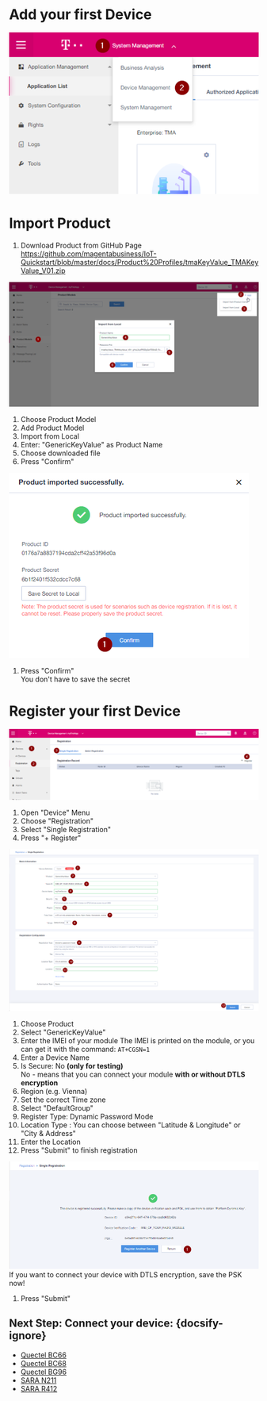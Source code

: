 # Add your first Device

![DeviceStep1](./images/DeviceStep1.png)

# Import Product
1. Download Product from GitHub Page  
https://github.com/magentabusiness/IoT-Quickstart/blob/master/docs/Product%20Profiles/tmaKeyValue_TMAKeyValue_V01.zip


![DeviceStep2](./images/DeviceStep2.png)  

1. Choose Product Model
2. Add Product Model
3. Import from Local
4. Enter: "GenericKeyValue" as Product Name
5. Choose downloaded file
6. Press "Confirm" 


![DeviceStep3](./images/DeviceStep3.png)  
1. Press "Confirm"  
   You don't have to save the secret

# Register your first Device

![DeviceStep4](./images/DeviceStep4.png)  
1. Open "Device" Menu
2. Choose "Registration"
3. Select "Single Registration"
4. Press "+ Register"

![DeviceStep5](./images/DeviceStep5.png)  
1.  Choose Product
2.  Select "GenericKeyValue"   
3.  Enter the IMEI of your module 
    The IMEI is printed on the module, or you can get it with the command:  `AT+CGSN=1` 
4.  Enter a Device Name
5.  Is Secure: No  **(only for testing)**  
    No - means that you can connect your module **with or without DTLS encryption**
6.  Region (e.g. Vienna)
7.  Set the correct Time zone
8.  Select "DefaultGroup"
9.  Register Type: Dynamic Password Mode 
10. Location Type : You can choose between "Latitude & Longitude" or "City &          Address"
11. Enter the Location
12. Press "Submit" to finish registration

![DeviceStep6](./images/DeviceStep6.png) 
If you want to connect your device with DTLS encryption, save the PSK now!
1. Press "Submit" 

## Next Step: Connect your device: {docsify-ignore}

* [Quectel BC66](./Quectel_BC66/03_Connect_device_to_IoT-Gateway.md)  
* [Quectel BC68](./Quectel_BC68/03_Connect_device_to_IoT-Gateway.md)  
* [Quectel BG96](./Quectel_BG96/Bearer_Selection.md) 					
* [SARA N211](./SARA_N211/03_Connect_device_to_IoT-Gateway.md) 	    
* [SARA R412](./SARA_R412/CAT-M_Network_Selection.md)					

